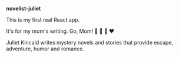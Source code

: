 **novelist-juliet**

This is my first real React app.

It's for my mom's writing. Go, Mom! 👏 🌸 🎉 ❤ 

Juliet Kincaid writes mystery novels and stories that provide escape, adventure, humor and romance.
